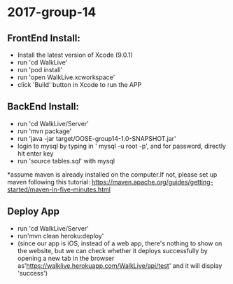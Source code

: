 # 2017-group-14
## FrontEnd Install:
- Install the latest version of Xcode (9.0.1)
- run 'cd WalkLive'
- run 'pod install'
- run 'open WalkLive.xcworkspace'
- click 'Build' button in Xcode to run the APP

## BackEnd Install:
- run 'cd WalkLive/Server'
- run 'mvn package'
- run 'java -jar target/OOSE-group14-1.0-SNAPSHOT.jar' 
- login to mysql by typing in ' mysql -u root -p', and for password, directly hit enter key
- run 'source tables.sql' with mysql

*assume maven is already installed on the computer.If not, please set up maven following this tutorial: https://maven.apache.org/guides/getting-started/maven-in-five-minutes.html

## Deploy App
- run 'cd WalkLive/Server'
- run'mvn clean heroku:deploy'
- (since our app is iOS, instead of a web app, there's nothing to show on the website, but we can check whether it deploys successfully by opening a new tab in the browser as'https://walklive.herokuapp.com/WalkLive/api/test' and it will display 'success')

